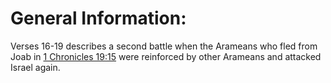# General Information:

Verses 16-19 describes a second battle when the Arameans who fled from Joab in [1 Chronicles 19:15](../19/15.md) were reinforced by other Arameans and attacked Israel again.